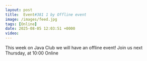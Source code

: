 ```yaml
---
layout: post
title:  Event#381 1 by Offline event
image: /images/feed.jpg
tags: [Online]
date: 2025-08-05 12:03:51 +0000
video: 
---
```


This week on Java Club we will have an offline event!
Join us next Thursday, at 10:00 Online
